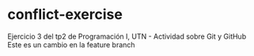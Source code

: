 # conflict-exercise
Ejercicio 3 del tp2 de Programación I, UTN - Actividad sobre Git y GitHub
Este es un cambio en la feature branch